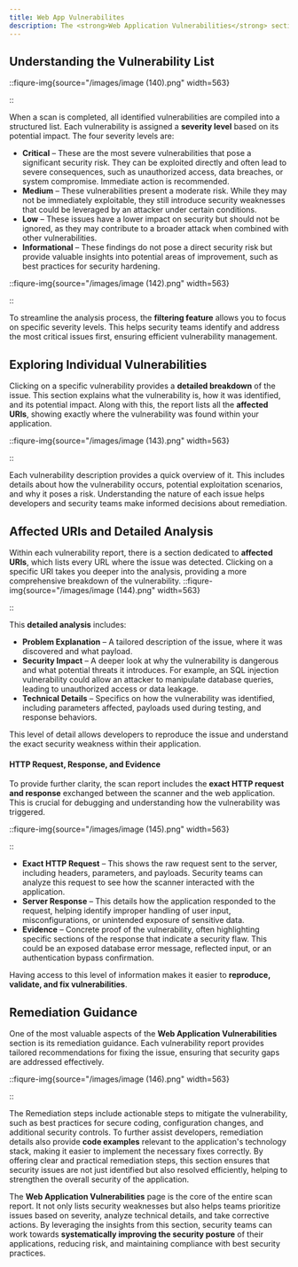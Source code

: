 ```yaml
---
title: Web App Vulnerabilites
description: The <strong>Web Application Vulnerabilities</strong> section provides a detailed breakdown of all security weaknesses detected in your application. This page serves as a central place to assess the security posture of your web application by listing discovered vulnerabilities along with their severity levels. Understanding and prioritizing these vulnerabilities is crucial to reducing risk and strengthening the security of your application.
---
```


## Understanding the Vulnerability List

::fiqure-img{source="/images/image (140).png" width=563}

<!-- <img src="/images/image (140).png" alt="" width="563"> -->

::

When a scan is completed, all identified vulnerabilities are compiled into a structured list. Each vulnerability is assigned a **severity level** based on its potential impact. The four severity levels are:

- **Critical** – These are the most severe vulnerabilities that pose a significant security risk. They can be exploited directly and often lead to severe consequences, such as unauthorized access, data breaches, or system compromise. Immediate action is recommended.
- **Medium** – These vulnerabilities present a moderate risk. While they may not be immediately exploitable, they still introduce security weaknesses that could be leveraged by an attacker under certain conditions.
- **Low** – These issues have a lower impact on security but should not be ignored, as they may contribute to a broader attack when combined with other vulnerabilities.
- **Informational** – These findings do not pose a direct security risk but provide valuable insights into potential areas of improvement, such as best practices for security hardening.

::fiqure-img{source="/images/image (142).png" width=563}

<!-- <img src="/images/image (142).png" alt="" width="563"> -->

::

To streamline the analysis process, the **filtering feature** allows you to focus on specific severity levels. This helps security teams identify and address the most critical issues first, ensuring efficient vulnerability management.

## Exploring Individual Vulnerabilities

Clicking on a specific vulnerability provides a **detailed breakdown** of the issue. This section explains what the vulnerability is, how it was identified, and its potential impact. Along with this, the report lists all the **affected URIs**, showing exactly where the vulnerability was found within your application.

::fiqure-img{source="/images/image (143).png" width=563}

<!-- <img src="/images/image (143).png" alt="" width="563"> -->

::

Each vulnerability description provides a quick overview of it. This includes details about how the vulnerability occurs, potential exploitation scenarios, and why it poses a risk. Understanding the nature of each issue helps developers and security teams make informed decisions about remediation.

## Affected URIs and Detailed Analysis

Within each vulnerability report, there is a section dedicated to **affected URIs**, which lists every URL where the issue was detected. Clicking on a specific URI takes you deeper into the analysis, providing a more comprehensive breakdown of the vulnerability.
::fiqure-img{source="/images/image (144).png" width=563}

<!-- <img src="/images/image (144).png" alt="" width="563"> -->

::

This **detailed analysis** includes:

- **Problem Explanation** – A tailored description of the issue, where it was discovered and what payload.
- **Security Impact** – A deeper look at why the vulnerability is dangerous and what potential threats it introduces. For example, an SQL injection vulnerability could allow an attacker to manipulate database queries, leading to unauthorized access or data leakage.
- **Technical Details** – Specifics on how the vulnerability was identified, including parameters affected, payloads used during testing, and response behaviors.

This level of detail allows developers to reproduce the issue and understand the exact security weakness within their application.

#### HTTP Request, Response, and Evidence

To provide further clarity, the scan report includes the **exact HTTP request and response** exchanged between the scanner and the web application. This is crucial for debugging and understanding how the vulnerability was triggered.

::fiqure-img{source="/images/image (145).png" width=563}

<!-- <img src="/images/image (145).png" alt="" width="563"> -->

::

- **Exact HTTP Request** – This shows the raw request sent to the server, including headers, parameters, and payloads. Security teams can analyze this request to see how the scanner interacted with the application.
- **Server Response** – This details how the application responded to the request, helping identify improper handling of user input, misconfigurations, or unintended exposure of sensitive data.
- **Evidence** – Concrete proof of the vulnerability, often highlighting specific sections of the response that indicate a security flaw. This could be an exposed database error message, reflected input, or an authentication bypass confirmation.

Having access to this level of information makes it easier to **reproduce, validate, and fix vulnerabilities**.

## Remediation Guidance

One of the most valuable aspects of the **Web Application Vulnerabilities** section is its remediation guidance. Each vulnerability report provides tailored recommendations for fixing the issue, ensuring that security gaps are addressed effectively.&#x20;

::fiqure-img{source="/images/image (146).png" width=563}

<!-- <img src="/images/image (146).png" alt="" width="563"> -->

::

The Remediation steps include actionable steps to mitigate the vulnerability, such as best practices for secure coding, configuration changes, and additional security controls. To further assist developers, remediation details also provide **code examples** relevant to the application's technology stack, making it easier to implement the necessary fixes correctly. By offering clear and practical remediation steps, this section ensures that security issues are not just identified but also resolved efficiently, helping to strengthen the overall security of the application.

The **Web Application Vulnerabilities** page is the core of the entire scan report. It not only lists security weaknesses but also helps teams prioritize issues based on severity, analyze technical details, and take corrective actions. By leveraging the insights from this section, security teams can work towards **systematically improving the security posture** of their applications, reducing risk, and maintaining compliance with best security practices.
